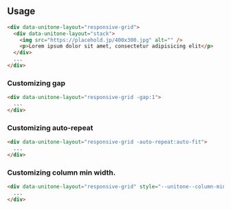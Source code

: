 ## Usage

```html
<div data-unitone-layout="responsive-grid">
  <div data-unitone-layout="stack">
    <img src="https://placehold.jp/400x300.jpg" alt="" />
    <p>Lorem ipsum dolor sit amet, consectetur adipisicing elit</p>
  </div>
  ...
</div>
```

### Customizing gap

```html
<div data-unitone-layout="responsive-grid -gap:1">
  ...
</div>
```

### Customizing auto-repeat

```html
<div data-unitone-layout="responsive-grid -auto-repeat:auto-fit">
  ...
</div>
```

### Customizing column min width.

```html
<div data-unitone-layout="responsive-grid" style="--unitone--column-min-width: 240px">
  ...
</div>
```
